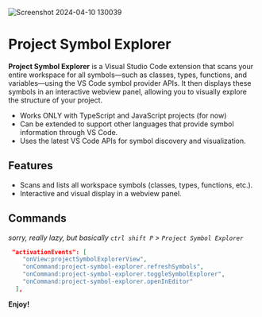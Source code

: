 ![Screenshot 2024-04-10 130039](https://github.com/user-attachments/assets/578c7f0c-a715-4160-b6ed-90ee117541a1)

# Project Symbol Explorer

**Project Symbol Explorer** is a Visual Studio Code extension that scans your entire workspace for all symbols—such as classes, types, functions, and variables—using the VS Code symbol provider APIs. It then displays these symbols in an interactive webview panel, allowing you to visually explore the structure of your project.

- Works ONLY with TypeScript and JavaScript projects (for now)
- Can be extended to support other languages that provide symbol information through VS Code.
- Uses the latest VS Code APIs for symbol discovery and visualization.

## Features

- Scans and lists all workspace symbols (classes, types, functions, etc.).
- Interactive and visual display in a webview panel.

  
## Commands 
_sorry, really lazy, but basically `ctrl shift P` > `Project Symbol Explorer`_
```JSON
 "activationEvents": [
    "onView:projectSymbolExplorerView",
    "onCommand:project-symbol-explorer.refreshSymbols",
    "onCommand:project-symbol-explorer.toggleSymbolExplorer",
    "onCommand:project-symbol-explorer.openInEditor"
  ],
```

**Enjoy!**
